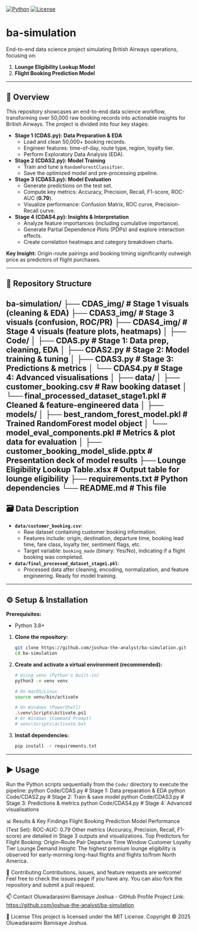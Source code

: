 [![Python](https://img.shields.io/badge/Python-3.8%2B-blue.svg)](https://www.python.org/)
[![License](https://img.shields.io/badge/License-MIT-green.svg)](https://opensource.org/licenses/MIT)

# ba-simulation

End-to-end data science project simulating British Airways operations, focusing on:
1.  **Lounge Eligibility Lookup Model**
2.  **Flight Booking Prediction Model**

---

## 🚀 Overview

This repository showcases an end-to-end data science workflow, transforming over 50,000 raw booking records into actionable insights for British Airways. The project is divided into four key stages:

-   **Stage 1 (CDAS.py): Data Preparation & EDA**
    -   Load and clean 50,000+ booking records.
    -   Engineer features: time-of-day, route type, region, loyalty tier.
    -   Perform Exploratory Data Analysis (EDA).
-   **Stage 2 (CDAS2.py): Model Training**
    -   Train and tune a `RandomForestClassifier`.
    -   Save the optimized model and pre-processing pipeline.
-   **Stage 3 (CDAS3.py): Model Evaluation**
    -   Generate predictions on the test set.
    -   Compute key metrics: Accuracy, Precision, Recall, F1-score, ROC-AUC (**0.79**).
    -   Visualize performance: Confusion Matrix, ROC curve, Precision-Recall curve.
-   **Stage 4 (CDAS4.py): Insights & Interpretation**
    -   Analyze feature importances (including cumulative importance).
    -   Generate Partial Dependence Plots (PDPs) and explore interaction effects.
    -   Create correlation heatmaps and category breakdown charts.

**Key Insight:** Origin-route pairings and booking timing significantly outweigh price as predictors of flight purchases.

---

## 📁 Repository Structure

ba-simulation/
├── CDAS_img/ # Stage 1 visuals (cleaning & EDA)
├── CDAS3_img/ # Stage 3 visuals (confusion, ROC/PR)
├── CDAS4_img/ # Stage 4 visuals (feature plots, heatmaps)
│
├── Code/
│ ├── CDAS.py # Stage 1: Data prep, cleaning, EDA
│ ├── CDAS2.py # Stage 2: Model training & tuning
│ ├── CDAS3.py # Stage 3: Predictions & metrics
│ └── CDAS4.py # Stage 4: Advanced visualisations
│
├── data/
│ ├── customer_booking.csv # Raw booking dataset
│ └── final_processed_dataset_stage1.pkl # Cleaned & feature-engineered data
│
├── models/
│ ├── best_random_forest_model.pkl # Trained RandomForest model object
│ └── model_eval_components.pkl # Metrics & plot data for evaluation
│
├── customer_booking_model_slide.pptx # Presentation deck of model results
├── Lounge Eligibility Lookup Table.xlsx # Output table for lounge eligibility
├── requirements.txt # Python dependencies
└── README.md # This file
---

## 🗃️ Data Description

-   **`data/customer_booking.csv`**:
    -   Raw dataset containing customer booking information.
    -   Features include: origin, destination, departure time, booking lead time, fare class, loyalty tier, sentiment flags, etc.
    -   Target variable: `booking_made` (binary: Yes/No), indicating if a flight booking was completed.
-   **`data/final_processed_dataset_stage1.pkl`**:
    -   Processed data after cleaning, encoding, normalization, and feature engineering. Ready for model training.

---

## ⚙️ Setup & Installation

**Prerequisites:**
*   Python 3.8+

1.  **Clone the repository:**
    ```bash
    git clone https://github.com/joshua-the-analyst/ba-simulation.git
    cd ba-simulation
    ```

2.  **Create and activate a virtual environment (recommended):**
    ```bash
    # Using venv (Python's built-in)
    python3 -m venv venv

    # On macOS/Linux
    source venv/bin/activate

    # On Windows (PowerShell)
    .\venv\Scripts\Activate.ps1
    # Or Windows (Command Prompt)
    # venv\Scripts\activate.bat
    ```

3.  **Install dependencies:**
    ```bash
    pip install -r requirements.txt
    ```

---

## ▶️ Usage
Run the Python scripts sequentially from the `Code/` directory to execute the pipeline:
python Code/CDAS.py      # Stage 1: Data preparation & EDA
python Code/CDAS2.py     # Stage 2: Train & save model 
python Code/CDAS3.py     # Stage 3: Predictions & metrics
python Code/CDAS4.py     # Stage 4: Advanced visualisations

📊 Results & Key Findings
Flight Booking Prediction Model Performance (Test Set):
ROC-AUC: 0.79
Other metrics (Accuracy, Precision, Recall, F1-score) are detailed in Stage 3 outputs and visualizations.
Top Predictors for Flight Booking:
Origin–Route Pair
Departure Time Window
Customer Loyalty Tier
Lounge Demand Insight:
The highest premium lounge eligibility is observed for early-morning long-haul flights and flights to/from North America.

🤝 Contributing
Contributions, issues, and feature requests are welcome!
Feel free to check the issues page if you have any.
You can also fork the repository and submit a pull request.

📫 Contact
Oluwadarasimi Bamisaye Joshua - GitHub Profile
Project Link: https://github.com/joshua-the-analyst/ba-simulation

📝 License
This project is licensed under the MIT License.
Copyright © 2025 Oluwadarasimi Bamisaye Joshua.
